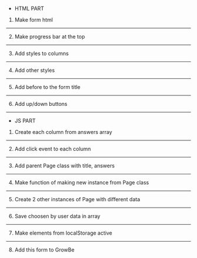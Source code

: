 - HTML PART
1. Make form html
---
2. Make progress bar at the top
---
3. Add styles to columns
---
4. Add other styles
---
5. Add before to the form title
---
6. Add up/down buttons
---

- JS PART
1. Create each column from answers array
---
2. Add click event to each column
---
3. Add parent Page class with title, answers
---
4. Make function of making new instance from Page class
---
5. Create 2 other instances of Page with different data
---
6. Save choosen by user data in array
---
7. Make elements from localStorage active
---
8. Add this form to GrowBe